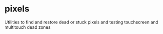 # pixels
Utilities to find and restore dead or stuck pixels and testing touchscreen and multitouch dead zones
